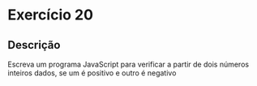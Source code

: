 # Exercício 20

## Descrição

Escreva um programa JavaScript para verificar a partir de dois números inteiros dados, se um é positivo e outro é negativo
